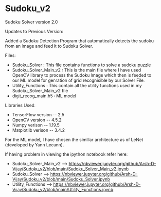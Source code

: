 # Sudoku_v2
Sudoku Solver version 2.0

Updates to Previous Version:

Added a Sudoku Detection Program that automatically detects the sudoku from an image and feed it to Sudoku Solver.

Files:

* Sudoku_Solver : This file contains functions to solve a sudoku puzzle 
* Sudoku_Solver_Main_v2 : This is the main file where I have used OpenCV library to process the Sudoku Image which then is feeded to our ML model for genration of grid recognisible by our Solver File.
* Utility_Functions : This contain all the utility functions used in my Sudoku_Solver_Main_v2 file
* digit_recog_main.h5 : ML model

Libraries Used:

* TensorFlow  version -- 2.5
* OpenCV      version -- 4.5.2 
* Numpy       verison -- 1.19.5
* Matplotlib  verison -- 3.4.2


For the ML model, I have chosen the simillar architecture as of LeNet (developed by Yann Lecunn).

If having problem in viewing the ipython notebook refer here:

* Sudoku_Solver_Main_v2 --> https://nbviewer.jupyter.org/github/Arsh-D-Vijay/Sudoku_v2/blob/main/Sudoku_Solver_Main_v2.ipynb
* Sudoku_Solver --> https://nbviewer.jupyter.org/github/Arsh-D-Vijay/Sudoku_v2/blob/main/Sudoku_Solver.ipynb
* Utility_Functions --> https://nbviewer.jupyter.org/github/Arsh-D-Vijay/Sudoku_v2/blob/main/Utility_Functions.ipynb
